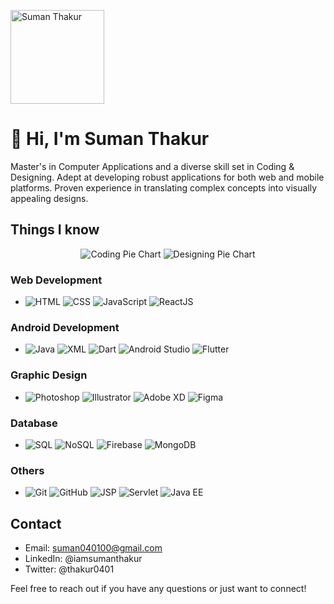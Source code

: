 <link rel="stylesheet" href="https://cdnjs.cloudflare.com/ajax/libs/font-awesome/5.15.3/css/all.min.css" integrity="sha384-ezjDB1KnqW5Tz3z1fC0NRdYrJqXtdl7Hjr53V5hQFz7eIe4RG98Sn7S2sTzvWNTl" crossorigin="anonymous">


<!-- Header Section -->
<p>
  <img src="https://sumanual.vercel.app/static/media/me.a1baeb2361aa6da81aaf.jpg" alt="Suman Thakur" width="150" style="border-radius: 100;"/>
</p>
<h1>👋 Hi, I'm Suman Thakur</h1>

<!-- About Me Section -->
<p>
  Master's in Computer Applications and a diverse skill set in Coding & Designing. Adept at developing robust applications for both web and mobile platforms. Proven experience in translating complex concepts into visually appealing designs.
</p>

<!-- Skills Section -->
<h2>Things I know</h2>

<p align="center">
  <img src="https://img.shields.io/badge/Coding-63%25-success?style=for-the-badge" alt="Coding Pie Chart"/>
  <img src="https://img.shields.io/badge/Designing-37%25-informational?style=for-the-badge" alt="Designing Pie Chart"/>
</p>


### Web Development

- ![HTML](https://img.shields.io/badge/HTML5-E34F26?style=for-the-badge&logo=html5&logoColor=white)
![CSS](https://img.shields.io/badge/CSS3-1572B6?style=for-the-badge&logo=css3&logoColor=white)
![JavaScript](https://img.shields.io/badge/JavaScript-F7DF1E?style=for-the-badge&logo=javascript&logoColor=black)
![ReactJS](https://img.shields.io/badge/React-61DAFB?style=for-the-badge&logo=react&logoColor=white)


### Android Development

- ![Java](https://img.shields.io/badge/Java-007396?style=for-the-badge&logo=java&logoColor=white)
![XML](https://img.shields.io/badge/XML-555555?style=for-the-badge&logo=xml&logoColor=white)
![Dart](https://img.shields.io/badge/Dart-0175C2?style=for-the-badge&logo=dart&logoColor=white)
![Android Studio](https://img.shields.io/badge/Android%20Studio-3DDC84?style=for-the-badge&logo=android-studio&logoColor=white)
![Flutter](https://img.shields.io/badge/Flutter-02569B?style=for-the-badge&logo=flutter&logoColor=white)


### Graphic Design

- ![Photoshop](https://img.shields.io/badge/Photoshop-31A8FF?style=for-the-badge&logo=adobe-photoshop&logoColor=white)
![Illustrator](https://img.shields.io/badge/Illustrator-FF9A00?style=for-the-badge&logo=adobe-illustrator&logoColor=white)
![Adobe XD](https://img.shields.io/badge/Adobe%20XD-FF61F6?style=for-the-badge&logo=adobe-xd&logoColor=white)
![Figma](https://img.shields.io/badge/Figma-F24E1E?style=for-the-badge&logo=figma&logoColor=white)


### Database

- ![SQL](https://img.shields.io/badge/SQL-4479A1?style=for-the-badge&logo=sql&logoColor=white)
![NoSQL](https://img.shields.io/badge/NoSQL-4DB33D?style=for-the-badge&logo=nosql&logoColor=white)
![Firebase](https://img.shields.io/badge/Firebase-FFCA28?style=for-the-badge&logo=firebase&logoColor=black)
![MongoDB](https://img.shields.io/badge/MongoDB-47A248?style=for-the-badge&logo=mongodb&logoColor=white)


### Others

- ![Git](https://img.shields.io/badge/Git-F05032?style=for-the-badge&logo=git&logoColor=white)
![GitHub](https://img.shields.io/badge/GitHub-181717?style=for-the-badge&logo=github&logoColor=white)
![JSP](https://img.shields.io/badge/JSP-007396?style=for-the-badge&logo=java&logoColor=white)
![Servlet](https://img.shields.io/badge/Servlet-007396?style=for-the-badge&logo=java&logoColor=white)
![Java EE](https://img.shields.io/badge/Java%20EE-007396?style=for-the-badge&logo=java&logoColor=white)


## Contact

- Email: suman040100@gmail.com
- LinkedIn: @iamsumanthakur
- Twitter: @thakur0401

Feel free to reach out if you have any questions or just want to connect!
